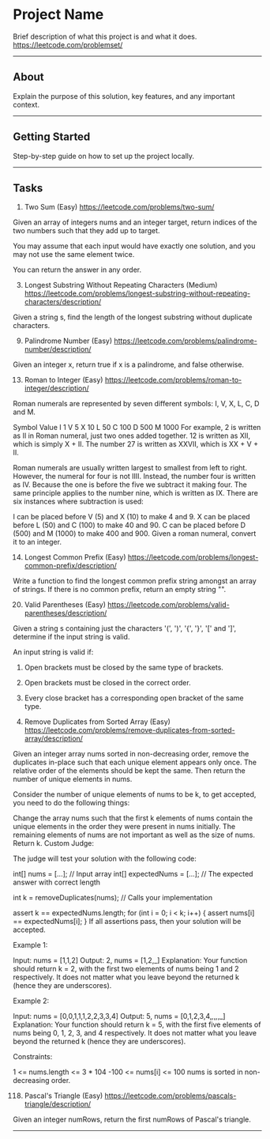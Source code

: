 # Project Name

Brief description of what this project is and what it does.
https://leetcode.com/problemset/

---

## About

Explain the purpose of this solution, key features, and any important context.

---

## Getting Started

Step-by-step guide on how to set up the project locally.

---

## Tasks

1. Two Sum (Easy)
https://leetcode.com/problems/two-sum/

Given an array of integers nums and an integer target,
return indices of the two numbers such that they add up to target.

You may assume that each input would have exactly one solution,
and you may not use the same element twice.

You can return the answer in any order.

3. Longest Substring Without Repeating Characters (Medium)
https://leetcode.com/problems/longest-substring-without-repeating-characters/description/

Given a string s, find the length of the longest substring without duplicate characters.

9. Palindrome Number (Easy)
https://leetcode.com/problems/palindrome-number/description/

Given an integer x, return true if x is a palindrome, and false otherwise.

13. Roman to Integer (Easy)
https://leetcode.com/problems/roman-to-integer/description/

Roman numerals are represented by seven different symbols: I, V, X, L, C, D and M.

Symbol       Value
I             1
V             5
X             10
L             50
C             100
D             500
M             1000
For example, 2 is written as II in Roman numeral, just two ones added together. 12 is written as XII, which is simply X + II. The number 27 is written as XXVII, which is XX + V + II.

Roman numerals are usually written largest to smallest from left to right. However, the numeral for four is not IIII. Instead, the number four is written as IV. Because the one is before the five we subtract it making four. The same principle applies to the number nine, which is written as IX. There are six instances where subtraction is used:

I can be placed before V (5) and X (10) to make 4 and 9. 
X can be placed before L (50) and C (100) to make 40 and 90. 
C can be placed before D (500) and M (1000) to make 400 and 900.
Given a roman numeral, convert it to an integer.

14. Longest Common Prefix (Easy)
https://leetcode.com/problems/longest-common-prefix/description/

Write a function to find the longest common prefix string amongst an array of strings.
If there is no common prefix, return an empty string "".

20. Valid Parentheses (Easy)
https://leetcode.com/problems/valid-parentheses/description/

Given a string s containing just the characters '(', ')', '{', '}', '[' and ']', determine if the input string is valid.

An input string is valid if:

1. Open brackets must be closed by the same type of brackets.
2. Open brackets must be closed in the correct order.
3. Every close bracket has a corresponding open bracket of the same type.

26. Remove Duplicates from Sorted Array (Easy)
https://leetcode.com/problems/remove-duplicates-from-sorted-array/description/

Given an integer array nums sorted in non-decreasing order, remove the duplicates in-place such that each unique element appears only once. The relative order of the elements should be kept the same. Then return the number of unique elements in nums.

Consider the number of unique elements of nums to be k, to get accepted, you need to do the following things:

Change the array nums such that the first k elements of nums contain the unique elements in the order they were present in nums initially. The remaining elements of nums are not important as well as the size of nums.
Return k.
Custom Judge:

The judge will test your solution with the following code:

int[] nums = [...]; // Input array
int[] expectedNums = [...]; // The expected answer with correct length

int k = removeDuplicates(nums); // Calls your implementation

assert k == expectedNums.length;
for (int i = 0; i < k; i++) {
    assert nums[i] == expectedNums[i];
}
If all assertions pass, then your solution will be accepted.

Example 1:

Input: nums = [1,1,2]
Output: 2, nums = [1,2,_]
Explanation: Your function should return k = 2, with the first two elements of nums being 1 and 2 respectively.
It does not matter what you leave beyond the returned k (hence they are underscores).

Example 2:

Input: nums = [0,0,1,1,1,2,2,3,3,4]
Output: 5, nums = [0,1,2,3,4,_,_,_,_,_]
Explanation: Your function should return k = 5, with the first five elements of nums being 0, 1, 2, 3, and 4 respectively.
It does not matter what you leave beyond the returned k (hence they are underscores).

Constraints:

1 <= nums.length <= 3 * 104
-100 <= nums[i] <= 100
nums is sorted in non-decreasing order.

118. Pascal's Triangle (Easy)
https://leetcode.com/problems/pascals-triangle/description/

Given an integer numRows, return the first numRows of Pascal's triangle.

---